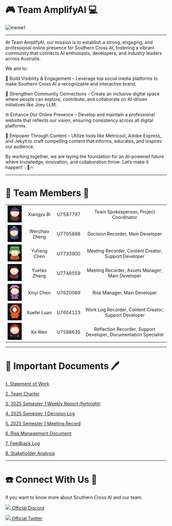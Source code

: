 # 🎮 Team AmplifyAI 💻

![meme1](https://i0.wp.com/www.lead.app/wp-content/uploads/2023/08/How-to-Create-MS-Teams-Memes-LEAD.bot_-1.png?fit=1200%2C628&ssl=1![image](https://github.com/user-attachments/assets/f9242f5c-5b88-420e-8dcc-3e1dd07dd62c)
)

---
At Team AmplifyAI, our mission is to establish a strong, engaging, and professional online presence for Southern Cross AI, fostering a vibrant community that connects AI enthusiasts, developers, and industry leaders across Australia.

We aim to:

🚀 Build Visibility & Engagement – Leverage top social media platforms to make Southern Cross AI a recognizable and interactive brand.

🎯 Strengthen Community Connections – Create an inclusive digital space where people can explore, contribute, and collaborate on AI-driven initiatives like Joey LLM.

🌐 Enhance Our Online Presence – Develop and maintain a professional website that reflects our vision, ensuring consistency across all digital platforms.

📢 Empower Through Content – Utilize tools like Metricool, Adobe Express, and Jekyll to craft compelling content that informs, educates, and inspires our audience.

By working together, we are laying the foundation for an AI-powered future where knowledge, innovation, and collaboration thrive. Let’s make it happen! 💡💪🔥

---
# 👨 Team Members 👩
<div align="center">
  <table>
    <tr>
      <td align="center"> <img src="./TeamProfilePics/1.png" width="100px;"></td>
      <td align="center">Xiangyu Bi</td>
      <td align="center">U7587797</td>
      <td align="center">Team Spokesperson, Project Coordinator</td>
    </tr>
    <tr>
      <td align="center"> <img src="./TeamProfilePics/2.png" width="100px;"></td>
      <td align="center">Wenzhao Zheng</td>
      <td align="center">U7705888</td>
      <td align="center">Decision Recorder, Main Developer</td>
    </tr>
    <tr>
      <td align="center"> <img src="./TeamProfilePics/3.png" width="100px;"></td>
      <td align="center">Yuhang Chen</td>
      <td align="center">U7733900</td>
      <td align="center">Meeting Recorder, Content Creator, Support Developer</td>
    </tr>
    <tr>
      <td align="center"> <img src="./TeamProfilePics/4.png" width="100px;"></td>
      <td align="center">Yuetao Zhang</td>
      <td align="center">U7748559</td>
      <td align="center">Meeting Recorder, Assets Manager, Main Developer</td>
    </tr>
    <tr>
      <td align="center"> <img src="./TeamProfilePics/5.png" width="100px;"></td>
      <td align="center">Xinyi Chen</td>
      <td align="center">U7620089</td>
      <td align="center">Risk Manager, Main Developer</td>
    </tr>
    <tr>
      <td align="center"> <img src="./TeamProfilePics/6.png" width="100px;"></td>
      <td align="center">Xuefei Luan</td>
      <td align="center">U7604123</td>
      <td align="center">Work Log Recorder, Content Creator, Support Developer</td>
    </tr>
    <tr>
      <td align="center"> <img src="./TeamProfilePics/7.png" width="100px;"></td>
      <td align="center">Ke Wen</td>
      <td align="center">U7588635</td>
      <td align="center">Reflection Recorder, Support Developer, Documentation Specialist</td>
    </tr>
  </table>
</div>

---

# 📃 Important Documents 🖊️ 

[1. Statement of Work](https://docs.google.com/document/d/1eq5HK3yWepCNZTHTYuJw4xL2f_AI02uAox3tydKgKr4/edit?usp=sharing)

[2. Team Charter]() 

[3. 2025 Semester 1 Weekly Report (fortnight)]()

[4. 2025 Semester 1 Decision Log]()

[5. 2025 Semester 1 Meeting Record]()

[6. Risk Management Document](./RiskManagementDocument.md)

[7. Feedback Log]() 

[8. Stakeholder Analysis](https://docs.google.com/document/d/1BMRWgrukCeWDVYKDNYrEYXLBc7X9g9iDHrKtba-464k/edit?tab=t.0) 

---

# ☎️ Connect With Us 📧 

If you want to know more about Southern Cross AI and our team: 

[<img src="https://cdn2.iconfinder.com/data/icons/colorful-guache-social-media-logos-1/159/social-media_discord-alt-512.png" width="20px;">](https://discord.gg/EvXbsjGC)[ Official Discord ](https://discord.gg/EvXbsjGC)

[<img src="https://cdn2.iconfinder.com/data/icons/social-media-2285/512/1_Twitter3_colored_svg-1024.png" width="20px;">](https://x.com/AiSouthernCross)[ Official Twitter ](https://x.com/AiSouthernCross)
